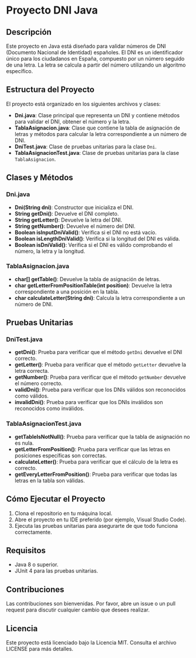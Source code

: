 # Proyecto DNI Java

## Descripción

Este proyecto en Java está diseñado para validar números de DNI (Documento Nacional de Identidad) españoles. El DNI es un identificador único para los ciudadanos en España, compuesto por un número seguido de una letra. La letra se calcula a partir del número utilizando un algoritmo específico.

## Estructura del Proyecto

El proyecto está organizado en los siguientes archivos y clases:

- **Dni.java**: Clase principal que representa un DNI y contiene métodos para validar el DNI, obtener el número y la letra.
- **TablaAsignacion.java**: Clase que contiene la tabla de asignación de letras y métodos para calcular la letra correspondiente a un número de DNI.
- **DniTest.java**: Clase de pruebas unitarias para la clase `Dni`.
- **TablaAsignacionTest.java**: Clase de pruebas unitarias para la clase `TablaAsignacion`.

## Clases y Métodos

### Dni.java

- **Dni(String dni)**: Constructor que inicializa el DNI.
- **String getDni()**: Devuelve el DNI completo.
- **String getLetter()**: Devuelve la letra del DNI.
- **String getNumber()**: Devuelve el número del DNI.
- **Boolean isInputDniValid()**: Verifica si el DNI no está vacío.
- **Boolean isLengthDniValid()**: Verifica si la longitud del DNI es válida.
- **Boolean isDniValid()**: Verifica si el DNI es válido comprobando el número, la letra y la longitud.

### TablaAsignacion.java

- **char[] getTable()**: Devuelve la tabla de asignación de letras.
- **char getLetterFromPositionTable(int position)**: Devuelve la letra correspondiente a una posición en la tabla.
- **char calculateLetter(String dni)**: Calcula la letra correspondiente a un número de DNI.

## Pruebas Unitarias

### DniTest.java

- **getDni()**: Prueba para verificar que el método `getDni` devuelve el DNI correcto.
- **getLetter()**: Prueba para verificar que el método `getLetter` devuelve la letra correcta.
- **getNumber()**: Prueba para verificar que el método `getNumber` devuelve el número correcto.
- **validDni()**: Prueba para verificar que los DNIs válidos son reconocidos como válidos.
- **invalidDni()**: Prueba para verificar que los DNIs inválidos son reconocidos como inválidos.

### TablaAsignacionTest.java

- **getTableIsNotNull()**: Prueba para verificar que la tabla de asignación no es nula.
- **getLetterFromPosition()**: Prueba para verificar que las letras en posiciones específicas son correctas.
- **calculateLetter()**: Prueba para verificar que el cálculo de la letra es correcto.
- **getEveryLetterFromPosition()**: Prueba para verificar que todas las letras en la tabla son válidas.

## Cómo Ejecutar el Proyecto

1. Clona el repositorio en tu máquina local.
2. Abre el proyecto en tu IDE preferido (por ejemplo, Visual Studio Code).
3. Ejecuta las pruebas unitarias para asegurarte de que todo funciona correctamente.

## Requisitos

- Java 8 o superior.
- JUnit 4 para las pruebas unitarias.

## Contribuciones

Las contribuciones son bienvenidas. Por favor, abre un issue o un pull request para discutir cualquier cambio que desees realizar.

## Licencia

Este proyecto está licenciado bajo la Licencia MIT. Consulta el archivo LICENSE para más detalles.
